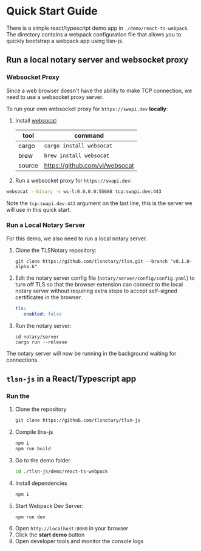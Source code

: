 # Quick Start Guide

There is a simple react/typescript demo app in `./demo/react-ts-webpack`. The directory contains a webpack configuration file that allows you to quickly bootstrap a webpack app using tlsn-js. 

## Run a local notary server and websocket proxy

### Websocket Proxy <a name="proxy"></a>

Since a web browser doesn't have the ability to make TCP connection, we need to use a websocket proxy server.

To run your own websocket proxy for `https://swapi.dev` **locally**:

1. Install [websocat](https://github.com/vi/websocat):

    | tool   | command                        |
    | ------ | ------------------------------ |
    | cargo  | `cargo install websocat`       |
    | brew   | `brew install websocat`        |
    | source | https://github.com/vi/websocat |

2. Run a websocket proxy for `https://swapi.dev`:
```sh
websocat --binary -v ws-l:0.0.0.0:55688 tcp:swapi.dev:443
```

Note the `tcp:swapi.dev:443` argument on the last line, this is the server we will use in this quick start.

### Run a Local Notary Server <a name="local-notary"></a>

For this demo, we also need to run a local notary server.

1. Clone the TLSNotary repository:
   ```shell
   git clone https://github.com/tlsnotary/tlsn.git --branch "v0.1.0-alpha.6"
   ```
2. Edit the notary server config file (`notary/server/config/config.yaml`) to turn off TLS so that the browser extension can connect to the local notary server without requiring extra steps to accept self-signed certificates in the browser.
   ```yaml
   tls:
      enabled: false
   ```
3. Run the notary server:
   ```shell
   cd notary/server
   cargo run --release
   ```

The notary server will now be running in the background waiting for connections.

## `tlsn-js` in a React/Typescript app

### Run the
1. Clone the repository
    ```sh
    git clone https://github.com/tlsnotary/tlsn-js
    ```
2. Compile tlns-js
    ```sh
    npm i
    npm run build
    ```
2. Go to the demo folder
    ```sh
    cd ./tlsn-js/demo/react-ts-webpack
    ```
3. Install dependencies
    ```sh
    npm i
    ```
4. Start Webpack Dev Server:
    ```
    npm run dev
    ```
5. Open `http://localhost:8080` in your browser
6. Click the **start demo** button
7. Open developer tools and monitor the console logs
